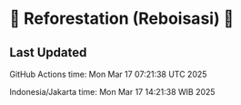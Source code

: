 
# 🌳 Reforestation (Reboisasi) 🌲

## Last Updated

GitHub Actions time: Mon Mar 17 07:21:38 UTC 2025

Indonesia/Jakarta time: Mon Mar 17 14:21:38 WIB 2025
